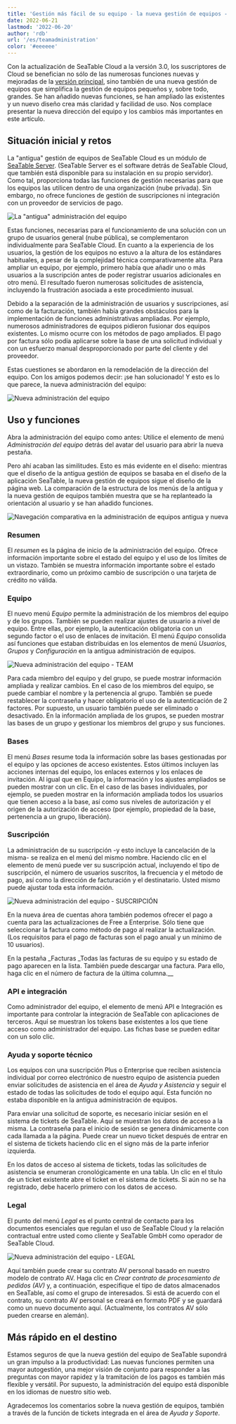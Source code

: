 ```yaml
---
title: 'Gestión más fácil de su equipo - la nueva gestión de equipos - SeaTable'
date: 2022-06-21
lastmod: '2022-06-20'
author: 'rdb'
url: '/es/teamadministration'
color: '#eeeeee'
---
```


Con la actualización de SeaTable Cloud a la versión 3.0, los suscriptores de Cloud se benefician no sólo de las numerosas funciones nuevas y mejoradas de la [versión principal](/es/seatable-release-3-0), sino también de una nueva gestión de equipos que simplifica la gestión de equipos pequeños y, sobre todo, grandes. Se han añadido nuevas funciones, se han ampliado las existentes y un nuevo diseño crea más claridad y facilidad de uso. Nos complace presentar la nueva dirección del equipo y los cambios más importantes en este artículo.

## Situación inicial y retos

La "antigua" gestión de equipos de SeaTable Cloud es un módulo de [SeaTable Server](/es/on-premises/?lang=auto/). (SeaTable Server es el software detrás de SeaTable Cloud, que también está disponible para su instalación en su propio servidor). Como tal, proporciona todas las funciones de gestión necesarias para que los equipos las utilicen dentro de una organización (nube privada). Sin embargo, no ofrece funciones de gestión de suscripciones ni integración con un proveedor de servicios de pago.

![La "antigua" administración del equipo](https://seatable.io/wp-content/uploads/2022/06/TeamAdministration_old.png)

Estas funciones, necesarias para el funcionamiento de una solución con un grupo de usuarios general (nube pública), se complementaron individualmente para SeaTable Cloud. En cuanto a la experiencia de los usuarios, la gestión de los equipos no estuvo a la altura de los estándares habituales, a pesar de la complejidad técnica comparativamente alta. Para ampliar un equipo, por ejemplo, primero había que añadir uno o más usuarios a la suscripción antes de poder registrar usuarios adicionales en otro menú. El resultado fueron numerosas solicitudes de asistencia, incluyendo la frustración asociada a este procedimiento inusual.

Debido a la separación de la administración de usuarios y suscripciones, así como de la facturación, también había grandes obstáculos para la implementación de funciones administrativas ampliadas. Por ejemplo, numerosos administradores de equipos pidieron fusionar dos equipos existentes. Lo mismo ocurre con los métodos de pago ampliados. El pago por factura sólo podía aplicarse sobre la base de una solicitud individual y con un esfuerzo manual desproporcionado por parte del cliente y del proveedor.

Estas cuestiones se abordaron en la remodelación de la dirección del equipo. Con los amigos podemos decir: ¡se han solucionado! Y esto es lo que parece, la nueva administración del equipo:

![Nueva administración del equipo](https://seatable.io/wp-content/uploads/2022/06/TeamAdministration_Overview_.png)

## Uso y funciones

Abra la administración del equipo como antes: Utilice el elemento de menú _Administración del equipo_ detrás del avatar del usuario para abrir la nueva pestaña.

Pero ahí acaban las similitudes. Esto es más evidente en el diseño: mientras que el diseño de la antigua gestión de equipos se basaba en el diseño de la aplicación SeaTable, la nueva gestión de equipos sigue el diseño de la página web. La comparación de la estructura de los menús de la antigua y la nueva gestión de equipos también muestra que se ha replanteado la orientación al usuario y se han añadido funciones.

![Navegación comparativa en la administración de equipos antigua y nueva](https://seatable.io/wp-content/uploads/2022/06/Teamverwaltung_Navigation.png)

### Resumen

El _resumen_ es la página de inicio de la administración del equipo. Ofrece información importante sobre el estado del equipo y el uso de los límites de un vistazo. También se muestra información importante sobre el estado extraordinario, como un próximo cambio de suscripción o una tarjeta de crédito no válida.

### Equipo

El nuevo menú _Equipo_ permite la administración de los miembros del equipo y de los grupos. También se pueden realizar ajustes de usuario a nivel de equipo. Entre ellas, por ejemplo, la autenticación obligatoria con un segundo factor o el uso de enlaces de invitación. El menú _Equipo_ consolida así funciones que estaban distribuidas en los elementos de menú _Usuarios_, _Grupos_ y _Configuración_ en la antigua administración de equipos.

![Nueva administración del equipo - TEAM](https://seatable.io/wp-content/uploads/2022/06/TeamAdministration_Team.png)

Para cada miembro del equipo y del grupo, se puede mostrar información ampliada y realizar cambios. En el caso de los miembros del equipo, se puede cambiar el nombre y la pertenencia al grupo. También se puede restablecer la contraseña y hacer obligatorio el uso de la autenticación de 2 factores. Por supuesto, un usuario también puede ser eliminado o desactivado. En la información ampliada de los grupos, se pueden mostrar las bases de un grupo y gestionar los miembros del grupo y sus funciones.

### Bases

El menú _Bases_ resume toda la información sobre las bases gestionadas por el equipo y las opciones de acceso existentes. Estos últimos incluyen las acciones internas del equipo, los enlaces externos y los enlaces de invitación. Al igual que en Equipo, la información y los ajustes ampliados se pueden mostrar con un clic. En el caso de las bases individuales, por ejemplo, se pueden mostrar en la información ampliada todos los usuarios que tienen acceso a la base, así como sus niveles de autorización y el origen de la autorización de acceso (por ejemplo, propiedad de la base, pertenencia a un grupo, liberación).

### Suscripción

La administración de su suscripción -y esto incluye la cancelación de la misma- se realiza en el menú del mismo nombre. Haciendo clic en el elemento de menú puede ver su suscripción actual, incluyendo el tipo de suscripción, el número de usuarios suscritos, la frecuencia y el método de pago, así como la dirección de facturación y el destinatario. Usted mismo puede ajustar toda esta información.

![Nueva administración del equipo - SUSCRIPCIÓN](https://seatable.io/wp-content/uploads/2022/06/subscription-and-invoices.png)

En la nueva área de cuentas ahora también podemos ofrecer el pago a cuenta para las actualizaciones de Free a Enterprise. Sólo tiene que seleccionar la factura como método de pago al realizar la actualización. (Los requisitos para el pago de facturas son el pago anual y un mínimo de 10 usuarios).

En la pestaña \_Facturas \_Todas las facturas de su equipo y su estado de pago aparecen en la lista. También puede descargar una factura. Para ello, haga clic en el número de factura de la última columna.\_\_

### API e integración

Como administrador del equipo, el elemento de menú API e Integración es importante para controlar la integración de SeaTable con aplicaciones de terceros. Aquí se muestran los tokens base existentes a los que tiene acceso como administrador del equipo. Las fichas base se pueden editar con un solo clic.

### Ayuda y soporte técnico

Los equipos con una suscripción Plus o Enterprise que reciben asistencia individual por correo electrónico de nuestro equipo de asistencia pueden enviar solicitudes de asistencia en el área de _Ayuda y Asistencia_ y seguir el estado de todas las solicitudes de todo el equipo aquí. Esta función no estaba disponible en la antigua administración de equipos.

Para enviar una solicitud de soporte, es necesario iniciar sesión en el sistema de tickets de SeaTable. Aquí se muestran los datos de acceso a la misma. La contraseña para el inicio de sesión se genera dinámicamente con cada llamada a la página. Puede crear un nuevo ticket después de entrar en el sistema de tickets haciendo clic en el signo más de la parte inferior izquierda.

En los datos de acceso al sistema de tickets, todas las solicitudes de asistencia se enumeran cronológicamente en una tabla. Un clic en el título de un ticket existente abre el ticket en el sistema de tickets. Si aún no se ha registrado, debe hacerlo primero con los datos de acceso.

### Legal

El punto del menú _Legal_ es el punto central de contacto para los documentos esenciales que regulan el uso de SeaTable Cloud y la relación contractual entre usted como cliente y SeaTable GmbH como operador de SeaTable Cloud.

![Nueva administración del equipo - LEGAL](https://seatable.io/wp-content/uploads/2022/06/TeamAdministration_Legal.png)

Aquí también puede crear su contrato AV personal basado en nuestro modelo de contrato AV. Haga clic en _Crear contrato de procesamiento de pedidos (AV)_ y, a continuación, especifique el tipo de datos almacenados en SeaTable, así como el grupo de interesados. Si está de acuerdo con el contrato, su contrato AV personal se creará en formato PDF y se guardará como un nuevo documento aquí. (Actualmente, los contratos AV sólo pueden crearse en alemán).

## Más rápido en el destino

Estamos seguros de que la nueva gestión del equipo de SeaTable supondrá un gran impulso a la productividad: Las nuevas funciones permiten una mayor autogestión, una mejor visión de conjunto para responder a las preguntas con mayor rapidez y la tramitación de los pagos es también más flexible y versátil. Por supuesto, la administración del equipo está disponible en los idiomas de nuestro sitio web.

Agradecemos los comentarios sobre la nueva gestión de equipos, también a través de la función de tickets integrada en el área de _Ayuda y Soporte_.
